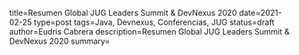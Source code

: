 title=Resumen Global JUG Leaders Summit & DevNexus 2020
date=2021-02-25
type=post
tags=Java, Devnexus, Conferencias, JUG
status=draft
author=Eudris Cabrera
description=Resumen Global JUG Leaders Summit & DevNexus 2020
summary=
